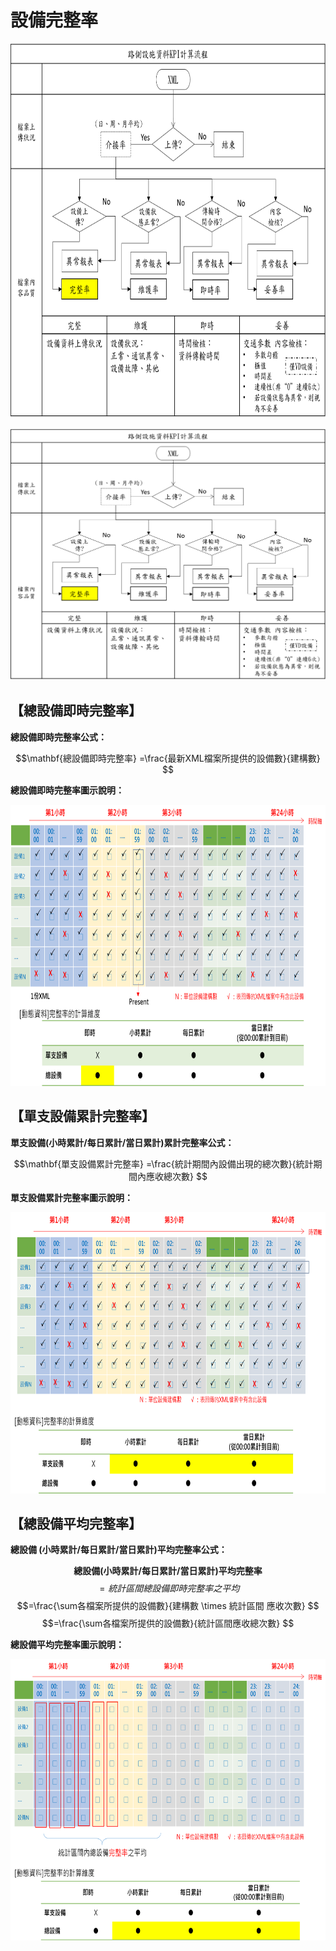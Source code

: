 # 設備完整率



   <div align=center><img src="https://github.com/trafficmotc/UploadInformation/blob/master/KPI/KPI計算流程之完整率.png" width="800" height="600" /></div>

 ![ ](https://github.com/trafficmotc/UploadInformation/blob/master/KPI/KPI計算流程之完整率.png)


## 【總設備即時完整率】

     
     
  **總設備即時完整率公式：**


$$\mathbf{總設備即時完整率} =\frac{最新XML檔案所提供的設備數}{建構數} $$

 **總設備即時完整率圖示說明：** 
  
   <div align=center><img src="https://github.com/trafficmotc/UploadInformation/blob/master/KPI/總設備即時完整率.png" width="800" height="450" /></div>



## 【單支設備累計完整率】


**單支設備(小時累計/每日累計/當日累計)累計完整率公式：**

 $$\mathbf{單支設備累計完整率} =\frac{統計期間內設備出現的總次數}{統計期間內應收總次數} $$

 **單支設備累計完整率圖示說明：** 
 
  <div align=center><img src="https://github.com/trafficmotc/UploadInformation/blob/master/KPI/單支設備完整率.png" width="800" height="450" /></div>


## 【總設備平均完整率】


**總設備 (小時累計/每日累計/當日累計)平均完整率公式：**

 $$\mathbf{總設備 (小時累計/每日累計/當日累計)平均完整率} $$
 $$=統計區間總設備即時完整率之平均$$
 $$=\frac{\sum各檔案所提供的設備數}{建構數 \times 統計區間 應收次數} $$
 $$=\frac{\sum各檔案所提供的設備數}{統計區間應收總次數} $$
 
 **總設備平均完整率圖示說明：** 
  
   <div align=center><img src="https://github.com/trafficmotc/UploadInformation/blob/master/KPI/總設備平均完整率.png" width="800" height="450" /></div>
